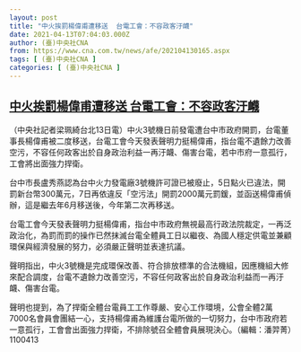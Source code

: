 ```yaml
---
layout: post
title: "中火挨罰楊偉甫遭移送  台電工會：不容政客汙衊"
date: 2021-04-13T07:04:03.000Z
author: (臺)中央社CNA
from: https://www.cna.com.tw/news/afe/202104130165.aspx
tags: [ (臺)中央社CNA ]
categories: [ (臺)中央社CNA ]
---
```

<!--1618297443000-->
[中火挨罰楊偉甫遭移送  台電工會：不容政客汙衊](https://www.cna.com.tw/news/afe/202104130165.aspx)
------

<div>
<div></div><div class="paragraph"><p>（中央社記者梁珮綺台北13日電）中火3號機日前發電遭台中市政府開罰，台電董事長楊偉甫被二度移送，台電工會今天發表聲明力挺楊偉甫，指台電不遺餘力改善空污，不容任何政客出於自身政治利益一再汙衊、傷害台電，若中市府一意孤行，工會將出面強力捍衛。</p><p>台中市長盧秀燕認為台中火力發電廠3號機許可證已被廢止，5日點火已違法，開罰新台幣300萬元，7日再依違反「空污法」開罰2000萬元罰鍰，並函送楊偉甫偵辦，這是繼去年6月移送後，今年第二次再移送。</p><p>台電工會今天發表聲明力挺楊偉甫，指台中市政府無視最高行政法院裁定，一再泛政治化，為罰而罰的操作已然抹滅台電全體員工日以繼夜、為國人穩定供電並兼顧環保與經濟發展的努力，必須嚴正聲明並表達抗議。</p><p>聲明指出，中火3號機是完成環保改善、符合排放標準的合法機組，因應機組大修來配合調度，台電不遺餘力改善空污，不容任何政客出於自身政治利益而一再汙衊、傷害台電。</p><p>聲明也提到，為了捍衛全體台電員工工作尊嚴、安心工作環境，公會全體2萬7000名會員會團結一心，支持楊偉甫為維護台電所做的一切努力，台中市政府若一意孤行，工會會出面強力捍衛，不排除號召全體會員展現決心。（編輯：潘羿菁）1100413</p></div>
</div>
